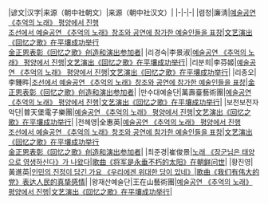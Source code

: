 |谚文|汉字|来源（朝中社朝文）|来源（朝中社汉文）|
|-|-|-|
|렴청|廉淸|[예술공연 《추억의 노래》 평양에서 진행](http://www.kcna.kp/kcna.user.article.retrieveNewsViewInfoList.kcmsf?article_code=AR0059723&lang=kor)<br>[조선에서 예술공연 《추억의 노래》창조와 공연에 참가한 예술인들을 표창](http://www.kcna.kp/kcna.user.article.retrieveNewsViewInfoList.kcmsf?article_code=AR0060931&lang=kor)|[文艺演出《回忆之歌》在平壤成功举行](http://www.kcna.kp/kcna.user.article.retrieveNewsViewInfoList.kcmsf?article_code=AR0059723&lang=chn)<br>[金正恩表彰《回忆之歌》创造和演出参加者](http://www.kcna.kp/kcna.user.article.retrieveNewsViewInfoList.kcmsf?article_code=AR0060931&lang=chn)|
|리경숙|李景淑|[예술공연 《추억의 노래》 평양에서 진행](http://www.kcna.kp/kcna.user.article.retrieveNewsViewInfoList.kcmsf?article_code=AR0059723&lang=kor)|[文艺演出《回忆之歌》在平壤成功举行](http://www.kcna.kp/kcna.user.article.retrieveNewsViewInfoList.kcmsf?article_code=AR0059723&lang=chn)|
|리분희|李芬姬|[예술공연 《추억의 노래》 평양에서 진행](http://www.kcna.kp/kcna.user.article.retrieveNewsViewInfoList.kcmsf?article_code=AR0059723&lang=kor)|[文艺演出《回忆之歌》在平壤成功举行](http://www.kcna.kp/kcna.user.article.retrieveNewsViewInfoList.kcmsf?article_code=AR0059723&lang=chn)|
|리종오|李鍾旿|[조선에서 예술공연 《추억의 노래》창조와 공연에 참가한 예술인들을 표창](http://www.kcna.kp/kcna.user.article.retrieveNewsViewInfoList.kcmsf?article_code=AR0060931&lang=kor)|[金正恩表彰《回忆之歌》创造和演出参加者](http://www.kcna.kp/kcna.user.article.retrieveNewsViewInfoList.kcmsf?article_code=AR0060931&lang=chn)|
|만수대예술단|萬壽臺藝術團|[예술공연 《추억의 노래》 평양에서 진행](http://www.kcna.kp/kcna.user.article.retrieveNewsViewInfoList.kcmsf?article_code=AR0059723&lang=kor)|[文艺演出《回忆之歌》在平壤成功举行](http://www.kcna.kp/kcna.user.article.retrieveNewsViewInfoList.kcmsf?article_code=AR0059723&lang=chn)|
|보천보전자악단|普天堡電子樂團|[예술공연 《추억의 노래》 평양에서 진행](http://www.kcna.kp/kcna.user.article.retrieveNewsViewInfoList.kcmsf?article_code=AR0059723&lang=kor)|[文艺演出《回忆之歌》在平壤成功举行](http://www.kcna.kp/kcna.user.article.retrieveNewsViewInfoList.kcmsf?article_code=AR0059723&lang=chn)|
|전혜영|全惠英|[예술공연 《추억의 노래》 평양에서 진행](http://www.kcna.kp/kcna.user.article.retrieveNewsViewInfoList.kcmsf?article_code=AR0059723&lang=kor)<br>[조선에서 예술공연 《추억의 노래》창조와 공연에 참가한 예술인들을 표창](http://www.kcna.kp/kcna.user.article.retrieveNewsViewInfoList.kcmsf?article_code=AR0060931&lang=kor)|[文艺演出《回忆之歌》在平壤成功举行](http://www.kcna.kp/kcna.user.article.retrieveNewsViewInfoList.kcmsf?article_code=AR0059723&lang=chn)<br>[金正恩表彰《回忆之歌》创造和演出参加者](http://www.kcna.kp/kcna.user.article.retrieveNewsViewInfoList.kcmsf?article_code=AR0060931&lang=chn)|
|최준경|崔俊景|[노래 《장군님은 태양으로 영생하신다》가 나왔다](https://web.archive.org/web/20141011211855/http://www.kcna.co.jp/calendar/2012/01/01-15/2012-0115-025.html)|[歌曲《将军是永垂不朽的太阳》在朝鲜问世](http://blog.sina.com.cn/s/blog_4cc04fe10100xujf.html)|
|황진영|黃進英|[인민의 진정이 담긴 가요 《우리에겐 위대한 당이 있네》](http://www.kcna.kp/kcna.user.article.retrieveNewsViewInfoList.kcmsf?article_code=AR0136602&lang=kor)|[歌曲《我们有伟大的党》表达人民的真挚感情](http://www.kcna.kp/kcna.user.article.retrieveNewsViewInfoList.kcmsf?article_code=AR0136602&lang=chn)|
|왕재산예술단|王在山藝術團|[예술공연 《추억의 노래》 평양에서 진행](http://www.kcna.kp/kcna.user.article.retrieveNewsViewInfoList.kcmsf?article_code=AR0059723&lang=kor)|[文艺演出《回忆之歌》在平壤成功举行](http://www.kcna.kp/kcna.user.article.retrieveNewsViewInfoList.kcmsf?article_code=AR0059723&lang=chn)|

